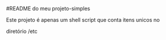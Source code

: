 #README do meu projeto-simples

Este projeto é apenas um shell script que conta itens unicos no

diretório /etc